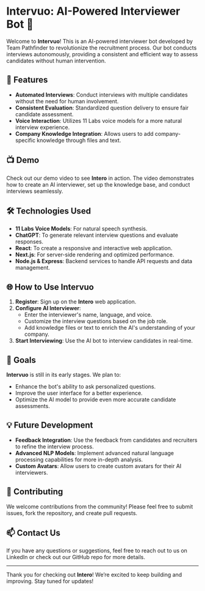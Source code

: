 # Intervuo: AI-Powered Interviewer Bot 🤖

Welcome to **Intervuo**! This is an AI-powered interviewer bot developed by Team Pathfinder to revolutionize the recruitment process. Our bot conducts interviews autonomously, providing a consistent and efficient way to assess candidates without human intervention.

## 🚀 Features
- **Automated Interviews**: Conduct interviews with multiple candidates without the need for human involvement.
- **Consistent Evaluation**: Standardized question delivery to ensure fair candidate assessment.
- **Voice Interaction**: Utilizes 11 Labs voice models for a more natural interview experience.
- **Company Knowledge Integration**: Allows users to add company-specific knowledge through files and text.

## 📺 Demo
Check out our demo video to see **Intero** in action. The video demonstrates how to create an AI interviewer, set up the knowledge base, and conduct interviews seamlessly.

## 🛠️ Technologies Used
- **11 Labs Voice Models**: For natural speech synthesis.
- **ChatGPT**: To generate relevant interview questions and evaluate responses.
- **React**: To create a responsive and interactive web application.
- **Next.js**: For server-side rendering and optimized performance.
- **Node.js & Express**: Backend services to handle API requests and data management.

## 🌐 How to Use Intervuo
1. **Register**: Sign up on the **Intero** web application.
2. **Configure AI Interviewer**: 
   - Enter the interviewer's name, language, and voice.
   - Customize the interview questions based on the job role.
   - Add knowledge files or text to enrich the AI's understanding of your company.
3. **Start Interviewing**: Use the AI bot to interview candidates in real-time.

## 🎯 Goals
**Intervuo** is still in its early stages. We plan to:
- Enhance the bot's ability to ask personalized questions.
- Improve the user interface for a better experience.
- Optimize the AI model to provide even more accurate candidate assessments.

## 💡 Future Development
- **Feedback Integration**: Use the feedback from candidates and recruiters to refine the interview process.
- **Advanced NLP Models**: Implement advanced natural language processing capabilities for more in-depth analysis.
- **Custom Avatars**: Allow users to create custom avatars for their AI interviewers.

## 🤝 Contributing
We welcome contributions from the community! Please feel free to submit issues, fork the repository, and create pull requests.

## 📫 Contact Us
If you have any questions or suggestions, feel free to reach out to us on LinkedIn or check out our GitHub repo for more details.

---

Thank you for checking out **Intero**! We’re excited to keep building and improving. Stay tuned for updates!
